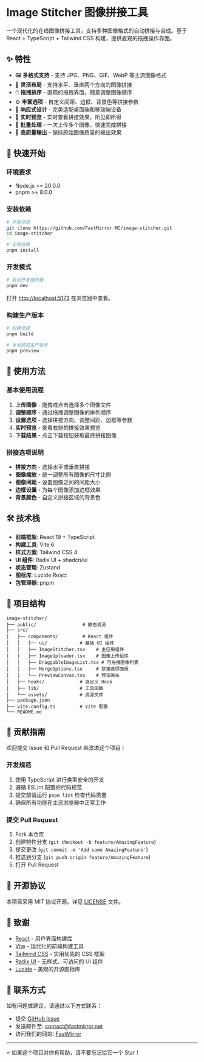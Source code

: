 # Image Stitcher 图像拼接工具

一个现代化的在线图像拼接工具，支持多种图像格式的自动拼接与合成。基于 React + TypeScript + Tailwind CSS 构建，提供直观的拖拽操作界面。

## ✨ 特性

-   🖼️ **多格式支持** - 支持 JPG、PNG、GIF、WebP 等主流图像格式
-   🎨 **灵活布局** - 支持水平、垂直两个方向的图像拼接
-   🖱️ **拖拽排序** - 直观的拖拽界面，随意调整图像顺序
-   ⚙️ **丰富选项** - 自定义间距、边框、背景色等拼接参数
-   📱 **响应式设计** - 完美适配桌面端和移动端设备
-   🎯 **实时预览** - 实时查看拼接效果，所见即所得
-   📁 **批量处理** - 一次上传多个图像，快速完成拼接
-   💾 **高质量输出** - 保持原始图像质量的输出效果

## 🚀 快速开始

### 环境要求

-   Node.js >= 20.0.0
-   pnpm >= 8.0.0

### 安装依赖

```bash
# 克隆项目
git clone https://github.com/FastMirror-MC/image-stitcher.git
cd image-stitcher

# 安装依赖
pnpm install
```

### 开发模式

```bash
# 启动开发服务器
pnpm dev
```

打开 [http://localhost:5173](http://localhost:5173) 在浏览器中查看。

### 构建生产版本

```bash
# 构建项目
pnpm build

# 本地预览生产版本
pnpm preview
```

## 🎯 使用方法

### 基本使用流程

1. **上传图像** - 拖拽或点击选择多个图像文件
2. **调整顺序** - 通过拖拽调整图像的排列顺序
3. **设置选项** - 选择拼接方向、调整间距、边框等参数
4. **实时预览** - 查看右侧的拼接效果预览
5. **下载结果** - 点击下载按钮获取最终拼接图像

### 拼接选项说明

-   **拼接方向** - 选择水平或垂直拼接
-   **图像缩放** - 统一调整所有图像的尺寸比例
-   **图像间距** - 设置图像之间的间距大小
-   **边框设置** - 为每个图像添加边框效果
-   **背景颜色** - 自定义拼接区域的背景色

## 🛠️ 技术栈

-   **前端框架**: React 19 + TypeScript
-   **构建工具**: Vite 6
-   **样式方案**: Tailwind CSS 4
-   **UI 组件**: Radix UI + shadcn/ui
-   **状态管理**: Zustand
-   **图标库**: Lucide React
-   **包管理器**: pnpm

## 📁 项目结构

```
image-stitcher/
├── public/                 # 静态资源
├── src/
│   ├── components/         # React 组件
│   │   ├── ui/            # 基础 UI 组件
│   │   ├── ImageStitcher.tsx    # 主应用组件
│   │   ├── ImageUploader.tsx    # 图像上传组件
│   │   ├── DraggableImageList.tsx # 可拖拽图像列表
│   │   ├── MergeOptions.tsx     # 拼接选项面板
│   │   └── PreviewCanvas.tsx    # 预览画布
│   ├── hooks/             # 自定义 Hook
│   ├── lib/               # 工具函数
│   └── assets/            # 资源文件
├── package.json
├── vite.config.ts         # Vite 配置
└── README.md
```

## 🤝 贡献指南

欢迎提交 Issue 和 Pull Request 来改进这个项目！

### 开发规范

1. 使用 TypeScript 进行类型安全的开发
2. 遵循 ESLint 配置的代码规范
3. 提交前请运行 `pnpm lint` 检查代码质量
4. 确保所有功能在主流浏览器中正常工作

### 提交 Pull Request

1. Fork 本仓库
2. 创建特性分支 (`git checkout -b feature/AmazingFeature`)
3. 提交更改 (`git commit -m 'Add some AmazingFeature'`)
4. 推送到分支 (`git push origin feature/AmazingFeature`)
5. 打开 Pull Request

## 📄 开源协议

本项目采用 MIT 协议开源。详见 [LICENSE](LICENSE) 文件。

## 🙏 致谢

-   [React](https://reactjs.org/) - 用户界面构建库
-   [Vite](https://vitejs.dev/) - 现代化的前端构建工具
-   [Tailwind CSS](https://tailwindcss.com/) - 实用优先的 CSS 框架
-   [Radix UI](https://www.radix-ui.com/) - 无样式、可访问的 UI 组件
-   [Lucide](https://lucide.dev/) - 美观的开源图标库

## 📮 联系方式

如有问题或建议，请通过以下方式联系：

-   提交 [GitHub Issue](https://github.com/FastMirror-MC/image-stitcher/issues)
-   发送邮件至: contact@fastmirror.net
-   访问我们的网站: [FastMirror](https://www.fastmirror.net)

---

⭐ 如果这个项目对你有帮助，请不要忘记给它一个 Star！
